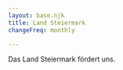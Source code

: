 ```yaml
---
layout: base.njk
title: Land Steiermark
changeFreq: monthly

---
```



Das Land Steiermark fördert uns.
